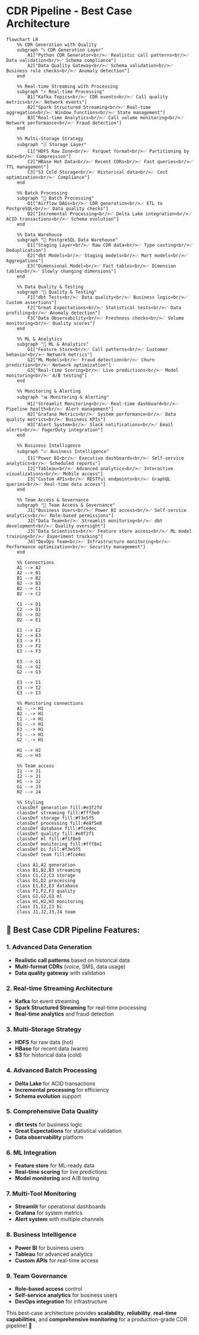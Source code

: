 # CDR Pipeline - Best Case Architecture

```mermaid
flowchart LR
    %% CDR Generation with Quality
    subgraph "📞 CDR Generation Layer"
        A1["Python CDR Generator<br/>✅ Realistic call patterns<br/>✅ Data validation<br/>✅ Schema compliance"]
        A2["Data Quality Gateway<br/>✅ Schema validation<br/>✅ Business rule checks<br/>✅ Anomaly detection"]
    end
    
    %% Real-time Streaming with Processing
    subgraph "⚡ Real-time Processing"
        B1["Kafka Topics<br/>✅ CDR events<br/>✅ Call quality metrics<br/>✅ Network events"]
        B2["Spark Structured Streaming<br/>✅ Real-time aggregation<br/>✅ Window functions<br/>✅ State management"]
        B3["Real-time Analytics<br/>✅ Call volume monitoring<br/>✅ Network performance<br/>✅ Fraud detection"]
    end
    
    %% Multi-Storage Strategy
    subgraph "🗄️ Storage Layer"
        C1["HDFS Raw Zone<br/>✅ Parquet format<br/>✅ Partitioning by date<br/>✅ Compression"]
        C2["HBase Hot Data<br/>✅ Recent CDRs<br/>✅ Fast queries<br/>✅ TTL management"]
        C3["S3 Cold Storage<br/>✅ Historical data<br/>✅ Cost optimization<br/>✅ Compliance"]
    end
    
    %% Batch Processing
    subgraph "🔄 Batch Processing"
        D1["Airflow DAGs<br/>✅ CDR generation<br/>✅ ETL to PostgreSQL<br/>✅ Data quality checks"]
        D2["Incremental Processing<br/>✅ Delta Lake integration<br/>✅ ACID transactions<br/>✅ Schema evolution"]
    end
    
    %% Data Warehouse
    subgraph "🐘 PostgreSQL Data Warehouse"
        E1["Staging Layer<br/>✅ Raw CDR data<br/>✅ Type casting<br/>✅ Deduplication"]
        E2["dbt Models<br/>✅ Staging models<br/>✅ Mart models<br/>✅ Aggregations"]
        E3["Dimensional Model<br/>✅ Fact tables<br/>✅ Dimension tables<br/>✅ Slowly changing dimensions"]
    end
    
    %% Data Quality & Testing
    subgraph "🧪 Quality & Testing"
        F1["dbt Tests<br/>✅ Data quality<br/>✅ Business logic<br/>✅ Custom assertions"]
        F2["Great Expectations<br/>✅ Statistical tests<br/>✅ Data profiling<br/>✅ Anomaly detection"]
        F3["Data Observability<br/>✅ Freshness checks<br/>✅ Volume monitoring<br/>✅ Quality scores"]
    end
    
    %% ML & Analytics
    subgraph "🤖 ML & Analytics"
        G1["Feature Store<br/>✅ Call patterns<br/>✅ Customer behavior<br/>✅ Network metrics"]
        G2["ML Models<br/>✅ Fraud detection<br/>✅ Churn prediction<br/>✅ Network optimization"]
        G3["Real-time Scoring<br/>✅ Live predictions<br/>✅ Model monitoring<br/>✅ A/B testing"]
    end
    
    %% Monitoring & Alerting
    subgraph "📊 Monitoring & Alerting"
        H1["Streamlit Monitoring<br/>✅ Real-time dashboard<br/>✅ Pipeline health<br/>✅ Alert management"]
        H2["Grafana Metrics<br/>✅ System performance<br/>✅ Data quality metrics<br/>✅ Business KPIs"]
        H3["Alert System<br/>✅ Slack notifications<br/>✅ Email alerts<br/>✅ PagerDuty integration"]
    end
    
    %% Business Intelligence
    subgraph "📈 Business Intelligence"
        I1["Power BI<br/>✅ Executive dashboards<br/>✅ Self-service analytics<br/>✅ Scheduled reports"]
        I2["Tableau<br/>✅ Advanced analytics<br/>✅ Interactive visualizations<br/>✅ Mobile access"]
        I3["Custom APIs<br/>✅ RESTful endpoints<br/>✅ GraphQL queries<br/>✅ Real-time data access"]
    end
    
    %% Team Access & Governance
    subgraph "👥 Team Access & Governance"
        J1["Business Users<br/>✅ Power BI access<br/>✅ Self-service analytics<br/>✅ Role-based permissions"]
        J2["Data Team<br/>✅ Streamlit monitoring<br/>✅ dbt development<br/>✅ Quality oversight"]
        J3["Data Scientists<br/>✅ Feature store access<br/>✅ ML model training<br/>✅ Experiment tracking"]
        J4["DevOps Team<br/>✅ Infrastructure monitoring<br/>✅ Performance optimization<br/>✅ Security management"]
    end
    
    %% Connections
    A1 --> A2
    A2 --> B1
    B1 --> B2
    B2 --> B3
    B2 --> C1
    B2 --> C2
    
    C1 --> D1
    C2 --> D1
    D1 --> D2
    D2 --> E1
    
    E1 --> E2
    E2 --> E3
    E3 --> F1
    E3 --> F2
    E3 --> F3
    
    E3 --> G1
    G1 --> G2
    G2 --> G3
    
    E3 --> I1
    E3 --> I2
    E3 --> I3
    
    %% Monitoring connections
    A1 -.-> H1
    B2 -.-> H1
    C1 -.-> H1
    D1 -.-> H1
    E3 -.-> H1
    F1 -.-> H1
    G2 -.-> H1
    
    H1 --> H2
    H1 --> H3
    
    %% Team access
    I1 --> J1
    I2 --> J1
    H1 --> J2
    G1 --> J3
    H2 --> J4
    
    %% Styling
    classDef generation fill:#e3f2fd
    classDef streaming fill:#fff3e0
    classDef storage fill:#f3e5f5
    classDef processing fill:#e8f5e8
    classDef database fill:#fce4ec
    classDef quality fill:#e0f2f1
    classDef ml fill:#f1f8e9
    classDef monitoring fill:#fff8e1
    classDef bi fill:#f3e5f5
    classDef team fill:#fce4ec
    
    class A1,A2 generation
    class B1,B2,B3 streaming
    class C1,C2,C3 storage
    class D1,D2 processing
    class E1,E2,E3 database
    class F1,F2,F3 quality
    class G1,G2,G3 ml
    class H1,H2,H3 monitoring
    class I1,I2,I3 bi
    class J1,J2,J3,J4 team
```

## 🎯 **Best Case CDR Pipeline Features:**

### **1. Advanced Data Generation**
- **Realistic call patterns** based on historical data
- **Multi-format CDRs** (voice, SMS, data usage)
- **Data quality gateway** with validation

### **2. Real-time Streaming Architecture**
- **Kafka** for event streaming
- **Spark Structured Streaming** for real-time processing
- **Real-time analytics** and fraud detection

### **3. Multi-Storage Strategy**
- **HDFS** for raw data (hot)
- **HBase** for recent data (warm)
- **S3** for historical data (cold)

### **4. Advanced Batch Processing**
- **Delta Lake** for ACID transactions
- **Incremental processing** for efficiency
- **Schema evolution** support

### **5. Comprehensive Data Quality**
- **dbt tests** for business logic
- **Great Expectations** for statistical validation
- **Data observability** platform

### **6. ML Integration**
- **Feature store** for ML-ready data
- **Real-time scoring** for live predictions
- **Model monitoring** and A/B testing

### **7. Multi-Tool Monitoring**
- **Streamlit** for operational dashboards
- **Grafana** for system metrics
- **Alert system** with multiple channels

### **8. Business Intelligence**
- **Power BI** for business users
- **Tableau** for advanced analytics
- **Custom APIs** for real-time access

### **9. Team Governance**
- **Role-based access** control
- **Self-service analytics** for business users
- **DevOps integration** for infrastructure

This best-case architecture provides **scalability**, **reliability**, **real-time capabilities**, and **comprehensive monitoring** for a production-grade CDR pipeline! 🚀 